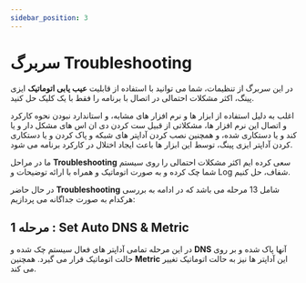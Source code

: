 ```yaml
---
sidebar_position: 3
---
```


# سربرگ Troubleshooting

در این سربرگ از تنظیمات، شما می توانید با استفاده از قابلیت **عیب یابی اتوماتیک** ایزی پینگ، اکثر مشکلات احتمالی در اتصال با برنامه را فقط با یک کلیک حل کنید.

اغلب به دلیل استفاده از ابزار ها و نرم افزار های مشابه، و استاندارد نبودن نحوه کارکرد و اتصال این نرم افزار ها، مشکلاتی از قبیل ست کردن دی ان اس های مشکل دار و یا کند و یا دستکاری شده، و همچنین نصب کردن آداپتر های شبکه و پاک کردن و یا دستکاری کردن آداپتر ایزی پینگ، توسط این ابزار ها باعث ایجاد اختلال در کارکرد برنامه می شود.

ما در مراحل **Troubleshooting** سعی کرده ایم اکثر مشکلات احتمالی را روی سیستم شما چک کرده و به صورت اتوماتیک و همراه با ارائه توضیحات و Log شفاف، حل کنیم. 

در حال حاضر **Troubleshooting** شامل 13 مرحله می باشد که در ادامه به بررسی هرکدام به صورت جداگانه می پردازیم:

## مرحله 1 : Set Auto DNS & Metric 

در این مرحله تمامی آداپتر های فعال سیستم چک شده و **DNS** آنها پاک شده و بر روی حالت اتوماتیک قرار می گیرد. همچنین **Metric** این آداپتر ها نیز به حالت اتوماتیک تغییر می کند.

